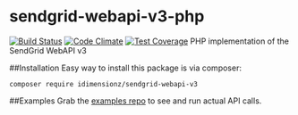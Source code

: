 # sendgrid-webapi-v3-php
[![Build Status](https://travis-ci.org/idimensionz/sendgrid-webapi-v3-php.svg?branch=master)](https://travis-ci.org/idimensionz/sendgrid-webapi-v3-php) [![Code Climate](https://codeclimate.com/github/idimensionz/sendgrid-webapi-v3-php/badges/gpa.svg)](https://codeclimate.com/github/idimensionz/sendgrid-webapi-v3-php) [![Test Coverage](https://codeclimate.com/github/idimensionz/sendgrid-webapi-v3-php/badges/coverage.svg)](https://codeclimate.com/github/idimensionz/sendgrid-webapi-v3-php/coverage)
PHP implementation of the SendGrid WebAPI v3

##Installation
Easy way to install this package is via composer:

    composer require idimensionz/sendgrid-webapi-v3

##Examples
Grab the [examples repo](https://github.com/idimensionz/sendgrid-webapi-v3-examples) to see and run actual API calls.

